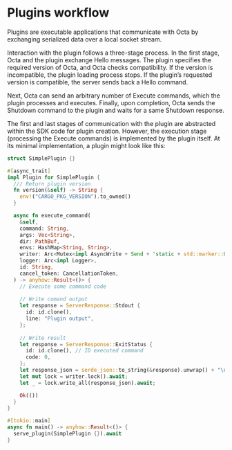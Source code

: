 # Plugins workflow

Plugins are executable applications that communicate with Octa by exchanging serialized data over a local socket stream.

Interaction with the plugin follows a three-stage process. In the first stage, Octa and the plugin exchange Hello messages. The plugin specifies the required version of Octa, and Octa checks compatibility. If the version is incompatible, the plugin loading process stops. If the plugin’s requested version is compatible, the server sends back a Hello command.

Next, Octa can send an arbitrary number of Execute commands, which the plugin processes and executes. Finally, upon completion, Octa sends the Shutdown command to the plugin and waits for a same Shutdown response.

The first and last stages of communication with the plugin are abstracted within the SDK code for plugin creation. However, the execution stage (processing the Execute commands) is implemented by the plugin itself. At its minimal implementation, a plugin might look like this:

```rust
struct SimplePlugin {}

#[async_trait]
impl Plugin for SimplePlugin {
  /// Return plugin version
  fn version(&self) -> String {
    env!("CARGO_PKG_VERSION").to_owned()
  }

  async fn execute_command(
    &self,
    command: String,
    args: Vec<String>,
    dir: PathBuf,
    envs: HashMap<String, String>,
    writer: Arc<Mutex<impl AsyncWrite + Send + 'static + std::marker::Unpin>>,
    logger: Arc<impl Logger>,
    id: String,
    cancel_token: CancellationToken,
  ) -> anyhow::Result<()> {    
    // Execute some command code
    
    // Write comand output
    let response = ServerResponse::Stdout {
      id: id.clone(),
      line: "Plugin output",
    };
    
    // Write result
    let response = ServerResponse::ExitStatus {
      id: id.clone(), // ID executed command
      code: 0,
    };
    let response_json = serde_json::to_string(&response).unwrap() + "\n";
    let mut lock = writer.lock().await;
    let _ = lock.write_all(response_json).await;

    Ok(())
  }
}

#[tokio::main]
async fn main() -> anyhow::Result<()> {
  serve_plugin(SimplePlugin {}).await
}
```
